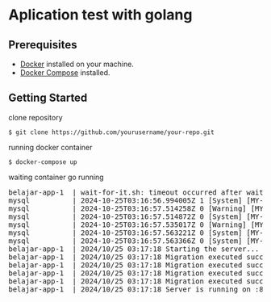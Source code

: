 # Aplication test with golang

## Prerequisites

- [Docker](https://www.docker.com/) installed on your machine.
- [Docker Compose](https://docs.docker.com/compose/) installed.

## Getting Started

clone repository

```text
$ git clone https://github.com/yourusername/your-repo.git
```

running docker container

```text
$ docker-compose up
```

waiting container go running

<pre>
belajar-app-1  | wait-for-it.sh: timeout occurred after waiting 15 seconds for mysql:3306
mysql          | 2024-10-25T03:16:56.994005Z 1 [System] [MY-013577] [InnoDB] InnoDB initialization has ended.
mysql          | 2024-10-25T03:16:57.514258Z 0 [Warning] [MY-010068] [Server] CA certificate ca.pem is self signed.
mysql          | 2024-10-25T03:16:57.514872Z 0 [System] [MY-013602] [Server] Channel mysql_main configured to support TLS. Encrypted connections are now supported for this channel.
mysql          | 2024-10-25T03:16:57.535017Z 0 [Warning] [MY-011810] [Server] Insecure configuration for --pid-file: Location '/var/run/mysqld' in the path is accessible to all OS users. Consider choosing a different directory.
mysql          | 2024-10-25T03:16:57.563221Z 0 [System] [MY-011323] [Server] X Plugin ready for connections. Bind-address: '::' port: 33060, socket: /var/run/mysqld/mysqlx.sock
mysql          | 2024-10-25T03:16:57.563366Z 0 [System] [MY-010931] [Server] /usr/sbin/mysqld: ready for connections. Version: '9.1.0'  socket: '/var/run/mysqld/mysqld.sock'  port: 3306  MySQL Community Server - GPL.
belajar-app-1  | 2024/10/25 03:17:18 Starting the server...
belajar-app-1  | 2024/10/25 03:17:18 Migration executed successfully
belajar-app-1  | 2024/10/25 03:17:18 Migration executed successfully
belajar-app-1  | 2024/10/25 03:17:18 Migration executed successfully
belajar-app-1  | 2024/10/25 03:17:18 Migration executed successfully
belajar-app-1  | 2024/10/25 03:17:18 Server is running on :8080
</pre>
